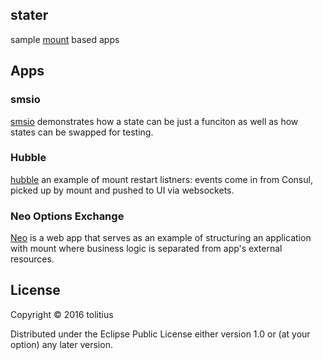 ## stater

sample [mount](https://github.com/tolitius/mount) based apps

## Apps

### smsio

[smsio](smsio) demonstrates how a state can be just a funciton as well as how states can be swapped for testing.

### Hubble

[hubble](hubble) an example of mount restart listners: events come in from Consul, picked up by mount and pushed to UI via websockets.

### Neo Options Exchange

[Neo](neo) is a web app that serves as an example of structuring an application with mount where business logic 
is separated from app's external resources.

## License

Copyright © 2016 tolitius

Distributed under the Eclipse Public License either version 1.0 or (at
your option) any later version.
